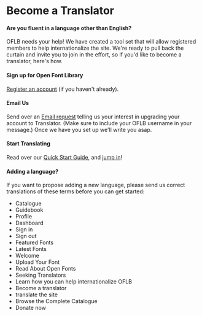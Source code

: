 <h1>Become a Translator</h1>

<h4>Are you fluent in a language other than English?</h4>

<p>OFLB needs your help!  We have created a tool set that will allow registered members to help internationalize the site. We're ready to pull back the curtain and invite you to join in the effort, so if you'd like to become a translator, here's how.</p>

<h4>Sign up for Open Font Library</h4>

<p><a href="/up">Register an account</a> (if you haven't already).</p>

<h4>Email Us</h4>

<p>Send over an <a href="mailto:everyone@openfontlibrary.org">Email request</a> telling us your interest in upgrading your account to Translator. (Make sure to include your OFLB username in your message.) Once we have you set up we'll write you asap.</p>

<h4>Start Translating</h4>

<p>Read over our <a href="/guidebook/translation">Quick Start Guide</a>, and <a href="/guidebook/entranslation">jump in</a>!</p>

<h4>Adding a language?</h4>

<p>If you want to propose adding a new language, please send us correct translations of these terms before you can get started:</p>

<ul>
<li>Catalogue</li>
<li>Guidebook</li>
<li>Profile</li>
<li>Dashboard</li>
<li>Sign in</li>
<li>Sign out</li>
<li>Featured Fonts</li>
<li>Latest Fonts</li>
<li>Welcome</li>
<li>Upload Your Font</li>
<li>Read About Open Fonts</li>
<li>Seeking Translators</li>
<li>Learn how you can help internationalize OFLB</li>
<li>Become a translator</li>
<li>translate the site</li>
<li>Browse the Complete Catalogue</li>
<li>Donate now</li>
</ul>